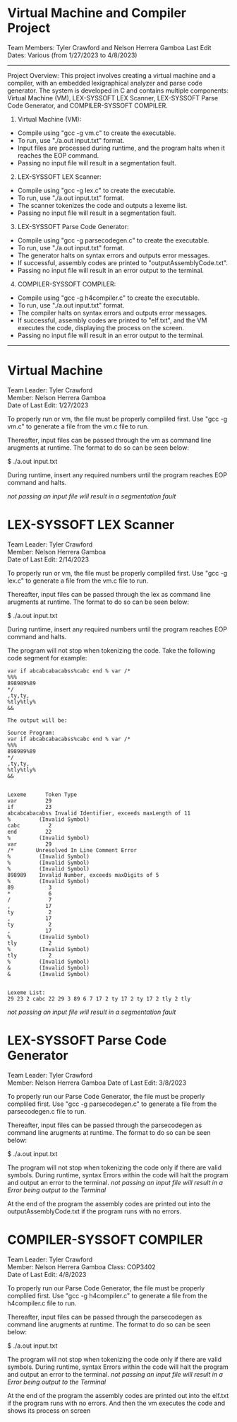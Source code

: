 # Virtual Machine and Compiler Project
Team Members: Tyler Crawford and Nelson Herrera Gamboa
Last Edit Dates: Various (from 1/27/2023 to 4/8/2023)
***
Project Overview:
This project involves creating a virtual machine and a compiler, with an embedded lexigraphical analyzer and parse code generator. The system is developed in C and contains multiple components: Virtual Machine (VM), LEX-SYSSOFT LEX Scanner, LEX-SYSSOFT Parse Code Generator, and COMPILER-SYSSOFT COMPILER.

1. Virtual Machine (VM):
* Compile using "gcc -g vm.c" to create the executable.
* To run, use "./a.out input.txt" format.
* Input files are processed during runtime, and the program halts when it reaches the EOP command.
* Passing no input file will result in a segmentation fault.

2. LEX-SYSSOFT LEX Scanner:
* Compile using "gcc -g lex.c" to create the executable.
* To run, use "./a.out input.txt" format.
* The scanner tokenizes the code and outputs a lexeme list.
* Passing no input file will result in a segmentation fault.

3. LEX-SYSSOFT Parse Code Generator:
* Compile using "gcc -g parsecodegen.c" to create the executable.
* To run, use "./a.out input.txt" format.
* The generator halts on syntax errors and outputs error messages.
* If successful, assembly codes are printed to "outputAssemblyCode.txt".
* Passing no input file will result in an error output to the terminal.


4. COMPILER-SYSSOFT COMPILER:
* Compile using "gcc -g h4compiler.c" to create the executable.
* To run, use "./a.out input.txt" format.
* The compiler halts on syntax errors and outputs error messages.
* If successful, assembly codes are printed to "elf.txt", and the VM executes the code, displaying the process on the screen.
* Passing no input file will result in an error output to the terminal.


***

# Virtual Machine
Team Leader: Tyler Crawford   
Member: Nelson Herrera Gamboa  
Date of Last Edit: 1/27/2023

To properly run or vm, the file must be properly 
compliled first. Use "gcc -g vm.c" 
to generate a file from the vm.c file to run.

Thereafter, input files can be passed through the vm as
command line arugments at runtime. The format to do so can 
be seen below:

$ ./a.out input.txt

During runtime, insert any required numbers until 
the program reaches EOP command and halts.

*not passing an input file will result in a segmentation fault*

# LEX-SYSSOFT LEX Scanner
Team Leader: Tyler Crawford   
Member: Nelson Herrera Gamboa  
Date of Last Edit: 2/14/2023

To properly run or vm, the file must be properly 
compliled first. Use "gcc -g lex.c" 
to generate a file from the vm.c file to run.

Thereafter, input files can be passed through the lex as
command line arugments at runtime. The format to do so can 
be seen below:

$ ./a.out input.txt

During runtime, insert any required numbers until 
the program reaches EOP command and halts.

The program will not stop when tokenizing the code. Take the following code segment
for example:


```
var if abcabcabacabss%cabc end % var /*   
%%%    
898989%89
*/
,ty,ty,
%tly%tly%
&&
```

```
The output will be:

Source Program:
var if abcabcabacabss%cabc end % var /*   
%%%    
898989%89
*/
,ty,ty,
%tly%tly%
&&


Lexeme      Token Type
var         29
if          23
abcabcabacabss Invalid Identifier, exceeds maxLength of 11
%         (Invalid Symbol)
cabc         2
end         22
%         (Invalid Symbol)
var         29
/*       Unresolved In Line Comment Error
%         (Invalid Symbol)
%         (Invalid Symbol)
%         (Invalid Symbol)
898989    Invalid Number, exceeds maxDigits of 5
%         (Invalid Symbol)
89           3
*            6
/            7
,           17
ty           2
,           17
ty           2
,           17
%         (Invalid Symbol)
tly          2
%         (Invalid Symbol)
tly          2
%         (Invalid Symbol)
&         (Invalid Symbol)
&         (Invalid Symbol)


Lexeme List:
29 23 2 cabc 22 29 3 89 6 7 17 2 ty 17 2 ty 17 2 tly 2 tly
```
*not passing an input file will result in a segmentation fault*

# LEX-SYSSOFT Parse Code Generator
Team Leader: Tyler Crawford   
Member: Nelson Herrera Gamboa 
Date of Last Edit: 3/8/2023

To properly run our Parse Code Generator, the file must be properly 
compliled first. Use "gcc -g parsecodegen.c" 
to generate a file from the parsecodegen.c file to run.

Thereafter, input files can be passed through the parsecodegen as
command line arugments at runtime. The format to do so can 
be seen below:

$ ./a.out input.txt

The program will not stop when tokenizing the code only if there are valid symbols.
During runtime, syntax Errors within the code will halt the program and output an error to the terminal.
*not passing an input file will result in a Error being output to the Terminal*

At the end of the program the assembly codes are printed out into the outputAssemblyCode.txt if the program runs
with no errors.

# COMPILER-SYSSOFT COMPILER
Team Leader: Tyler Crawford   
Member: Nelson Herrera Gamboa
Class: COP3402    
Date of Last Edit: 4/8/2023

To properly run our Parse Code Generator, the file must be properly 
compliled first. Use "gcc -g h4compiler.c" 
to generate a file from the h4compiler.c file to run.

Thereafter, input files can be passed through the parsecodegen as
command line arugments at runtime. The format to do so can 
be seen below:

$ ./a.out input.txt

The program will not stop when tokenizing the code only if there are valid symbols.
During runtime, syntax Errors within the code will halt the program and output an error to the terminal.
*not passing an input file will result in a Error being output to the Terminal*

At the end of the program the assembly codes are printed out into the elf.txt if the program runs
with no errors. And then the vm executes the code and shows its process on screen

